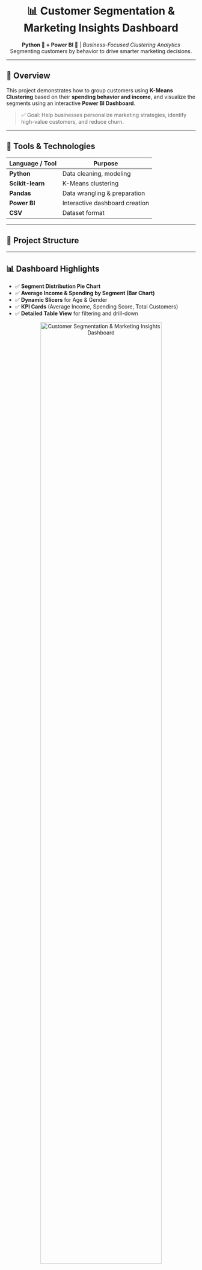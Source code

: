 <h1 align="center">📊 Customer Segmentation & Marketing Insights Dashboard</h1>

<p align="center">
  <b>Python 🐍 + Power BI 💼</b> | <i>Business-Focused Clustering Analytics</i><br>
  Segmenting customers by behavior to drive smarter marketing decisions.
</p>

---

## 📌 Overview

This project demonstrates how to group customers using **K-Means Clustering** based on their **spending behavior and income**, and visualize the segments using an interactive **Power BI Dashboard**.

> ✅ Goal: Help businesses personalize marketing strategies, identify high-value customers, and reduce churn.

---

## 🚀 Tools & Technologies

| Language / Tool | Purpose                        |
|-----------------|--------------------------------|
| **Python**      | Data cleaning, modeling        |
| **Scikit-learn**| K-Means clustering             |
| **Pandas**      | Data wrangling & preparation   |
| **Power BI**    | Interactive dashboard creation |
| **CSV**         | Dataset format                 |

---

## 📁 Project Structure



---

## 📊 Dashboard Highlights

- ✅ **Segment Distribution Pie Chart**
- ✅ **Average Income & Spending by Segment (Bar Chart)**
- ✅ **Dynamic Slicers** for Age & Gender
- ✅ **KPI Cards** (Average Income, Spending Score, Total Customers)
- ✅ **Detailed Table View** for filtering and drill-down

<p align="center">
  <img src="Screenshot.png" alt="Customer Segmentation & Marketing Insights Dashboard" width="80%">
</p>

---

## 📈 Insights Uncovered

- Identified **5 unique customer segments** based on behavior
- Detected high-spending but low-income groups (churn risk)
- Enabled **targeted marketing** recommendations
- Facilitated **data-driven business strategy**

---

## 🧠 Skills Demonstrated



---

## 📄 How to Use

1. Clone the repo
2. Open `.pbix` file in **Power BI Desktop**
3. Use slicers to filter by gender or age
4. Hover over charts for interactive insights

---

## 💼 About Me

Hi, I’m **Mehfil Palapra**, a Data Analyst with a passion for creating real-world, business-focused analytics solutions using Python and Power BI.

🔗 [LinkedIn](https://www.linkedin.com/in/mehfil-palapra)  
🔗 [GitHub Portfolio](https://github.com/mehfilpalapra)

---

## 📬 Contact

If you're hiring for Data Analyst, Business Analyst, or BI roles in the UAE or remotely — let's connect!

📧 mehfilpp13@gmail.com  
📞 +91 8606724044

---

